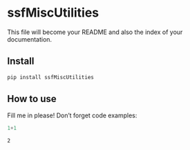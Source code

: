 ssfMiscUtilities
================

<!-- WARNING: THIS FILE WAS AUTOGENERATED! DO NOT EDIT! -->

This file will become your README and also the index of your
documentation.

## Install

``` sh
pip install ssfMiscUtilities
```

## How to use

Fill me in please! Don’t forget code examples:

``` python
1+1
```

    2

